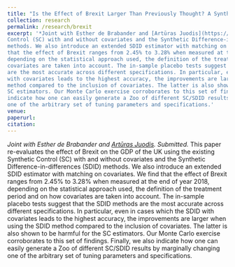```yaml
---
title: "Is the Effect of Brexit Larger Than Previously Thought? A Synthetic Difference-in-differences Approach with (-out) Covariates"
collection: research
permalink: /research/brexit
excerpt: '*Joint with Esther de Brabander and [Artūras Juodis](https://sites.google.com/site/ajuodisresearch/). Submitted.* This paper re-evaluates the effect of Brexit on the GDP of the UK using the existing Synthetic
Control (SC) with and without covariates and the Synthetic Difference-in-differences (SDID)
methods. We also introduce an extended SDID estimator with matching on covariates. We find
that the effect of Brexit ranges from 2.45% to 3.28% when measured at the end of year 2018,
depending on the statistical approach used, the definition of the treatment period and on how
covariates are taken into account. The in-sample placebo tests suggest that the SDID methods
are the most accurate across different specifications. In particular, even in cases which the SDID
with covariates leads to the highest accuracy, the improvements are larger when using the SDID
method compared to the inclusion of covariates. The latter is also shown to be harmful for the
SC estimators. Our Monte Carlo exercise corroborates to this set of findings. Finally, we also
indicate how one can easily generate a Zoo of different SC/SDID results by marginally changing
one of the arbitrary set of tuning parameters and specifications.'
venue:  
paperurl: 
citation: 
---
```

*Joint with Esther de Brabander and [Artūras Juodis](https://sites.google.com/site/ajuodisresearch/). Submitted.* This paper re-evaluates the effect of Brexit on the GDP of the UK using the existing Synthetic
Control (SC) with and without covariates and the Synthetic Difference-in-differences (SDID)
methods. We also introduce an extended SDID estimator with matching on covariates. We find
that the effect of Brexit ranges from 2.45% to 3.28% when measured at the end of year 2018,
depending on the statistical approach used, the definition of the treatment period and on how
covariates are taken into account. The in-sample placebo tests suggest that the SDID methods
are the most accurate across different specifications. In particular, even in cases which the SDID
with covariates leads to the highest accuracy, the improvements are larger when using the SDID
method compared to the inclusion of covariates. The latter is also shown to be harmful for the
SC estimators. Our Monte Carlo exercise corroborates to this set of findings. Finally, we also
indicate how one can easily generate a Zoo of different SC/SDID results by marginally changing
one of the arbitrary set of tuning parameters and specifications.
